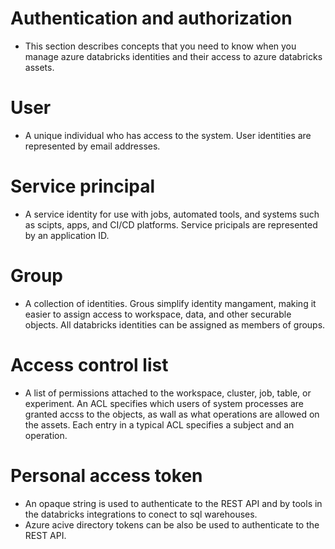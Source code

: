 # Authentication and authorization
- This section describes concepts that you need to know when you manage azure databricks identities and their access to azure databricks assets.

# User
- A unique individual who has access to the system. User identities are represented by email addresses.

# Service principal
- A service identity for use with jobs, automated tools, and systems such as scipts, apps, and CI/CD platforms. Service pricipals are represented by an application ID.

# Group
- A collection of identities. Grous simplify identity mangament, making it easier to assign access to workspace, data, and other securable objects. All databricks identities can be assigned as members of groups.

# Access control list
- A list of permissions attached to the workspace, cluster, job, table, or experiment. An ACL specifies which users of system processes are granted accss to the objects, as wall as what operations are allowed on the assets. Each entry in a typical ACL specifies a subject and an operation.

# Personal access token
- An opaque string is used to authenticate to the REST API and by tools in the databricks integrations to conect to sql warehouses.
- Azure acive directory tokens can be also be used to authenticate to the REST API.